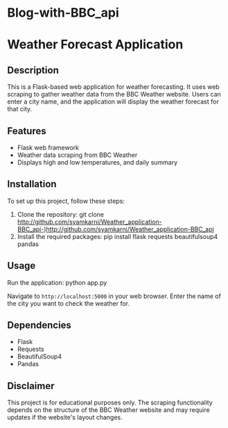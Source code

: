 # Blog-with-BBC_api
# Weather Forecast Application

## Description
This is a Flask-based web application for weather forecasting. It uses web scraping to gather weather data from the BBC Weather website. Users can enter a city name, and the application will display the weather forecast for that city.

## Features
- Flask web framework
- Weather data scraping from BBC Weather
- Displays high and low temperatures, and daily summary

## Installation
To set up this project, follow these steps:

1. Clone the repository:
git clone http://github.com/syamkarni/Weather_application-BBC_api-)http://github.com/syamkarni/Weather_application-BBC_api
2. Install the required packages:
pip install flask requests beautifulsoup4 pandas

## Usage
Run the application:
python app.py

Navigate to `http://localhost:5000` in your web browser. Enter the name of the city you want to check the weather for.

## Dependencies
- Flask
- Requests
- BeautifulSoup4
- Pandas

## Disclaimer
This project is for educational purposes only. The scraping functionality depends on the structure of the BBC Weather website and may require updates if the website's layout changes.
